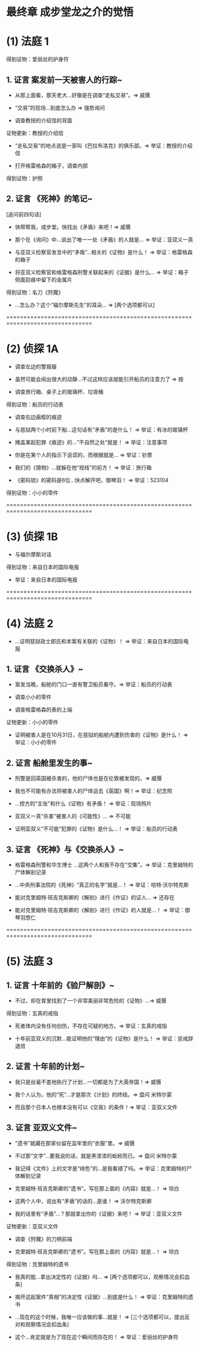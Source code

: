 # 最终章 成步堂龙之介的觉悟

# (1) 法庭 1

得到证物：爱丽丝的护身符

## 1. 证言 案发前一天被害人的行踪~

* 从那上面看，那天老大...好像是在调查“走私交易”。=> 威慑

* “交易”的现场...到底怎么办 => 强势询问

* 调查教授的介绍信的背面

证物更新：教授的介绍信

* “走私交易”的地点说是一家叫《巴拉布洛克》的俱乐部。=> 举证：教授的介绍信

* 打开格雷格森的箱子，调查内部

得到证物：护照

## 2. 证言 《死神》的笔记~

[追问前四句话]

* 快帮帮我，成步堂。快找出《矛盾》来吧！=> 威慑

* 那个在《询问》中...说出了唯一一处《矛盾》的人就是... => 举证：亚双义一真

* 与亚双义检察官发言中的“矛盾”...相关的《证物》是什么！ => 举证：格雷格森的箱子

* 将亚双义检察官和格雷格森刑警关联起来的《证据》是什么... => 举证：箱子侧面刮痕中留下的金属片

得到证物：名刀《狩魔》

* ...怎么办？这个“福尔摩斯先生”的耳朵... => [两个选项都可以]


===============================================================================
# (2) 侦探 1A

* 调查左边的警报器

* 虽然可能会闹出很大的动静...不过这样应该就能引开船员的注意力了 => 按

* 调查旅行箱、桌子上的玻璃杯、垃圾桶

得到证物：船员的行动表

* 调查右边画框的痕迹

* 与慈狱两个小时前下船...这句话有“矛盾”的是什么！ => 举证：有冰的玻璃杯

* 掩盖某起犯罪《痕迹》的...“不自然之处”就是！ => 举证：注意事项

* 你是在某个人的指示下说谎的，而根据就是... => 举证：钞票

* 我们的《猎物》...就躲在他“视线”的前方！ => 举证：旅行箱

* 《密码锁》的密码是6位...快点解开吧，御琴羽！ => 举证：523104


得到证物：小小的零件



===============================================================================
# (3) 侦探 1B
* 与福尔摩斯对话

得到证物：来自日本的国际电报

* 举证：来自日本的国际电报



===============================================================================
# (4) 法庭 2

* ...证明慈狱政士郎氏和本案有关联的《证物》！ => 举证：来自日本的国际电报

## 1. 证言 《交换杀人》~

* 案发当晚，船舱的门口一直有警卫船员看守。=> 举证：船员的行动表

* 调查小小的零件
* 调查格雷格森的表的上端

证物更新：小小的零件

* 证明被害人是在10月31日，在慈狱的船舱内遭到伤害的《证物》是什么！ => 举证：小小的零件


## 2. 证言 船舱里发生的事~

* 刑警是回英国被杀害的，他的尸体也是在伦敦被发现的。=> 威慑

* 我也不可能有办法将被害人的尸体运去《英国》啊！=> 举证：纪念照

* ...控方的“主张”和什么《证物》有矛盾！ => 举证：现场照片

* 亚双义一真“杀害”被害人的《可能性》... => 不可能

* 证明亚双义“不可能”犯罪的《证物》是什么...！ => 举证：船员的行动表


## 3. 证言 《死神》与《交换杀人》~

* 格雷格森刑警和华生博士 ...这两个人和我不存在“交集”。=> 举证：克里姆特的尸体解剖记录

* ...中央刑事法院的《死神》“真正的名字”就是...！ => 举证：哈特·沃尔特克斯

* 能对克里姆特·班吉克斯卿的《解剖》进行《作证》的证人... => 还存在

* 能对克里姆特·班吉克斯卿的《解剖》进行《作证》的人就是...！ => 举证：御琴羽悠仁



===============================================================================
# (5) 法庭 3

## 1. 证言 十年前的《验尸解剖》~

* 不过，却在胃里找到了一个非常美丽非常危险的《证物》...=> 威慑

得到证物：玄真的戒指

* 死者体内没有任何创伤，不存在可疑的地方。=> 举证：玄真的戒指

* 十年前亚双义的沉默...能证明他的“理由”的《证物》是什么！ => 举证：惩戒辞退信


## 2. 证言 十年前的计划~

* 我只是丝毫不差地执行了计划...一切都是为了大英帝国！=> 威慑

* 我个人认为，他的“死”...才是那次《计划》的终结。=> 盘问 米特尔蒙

* 而且那个日本人也根本没有可以《交易》的条件！=> 举证：亚双义文件


## 3. 证言 亚双义文件~

* “遗书”就藏在那家伙留在监牢里的“衣服”里。=> 威慑

* 不过那“文字”...要我说的话，就是黑漆漆的蚯蚓而已。=> 盘问 米特尔蒙

* 我记得《文件》上的文字是“绯色”的...是我看错了吗。=> 举证：克里姆特的尸体解剖记录

* 克里姆特·班吉克斯卿的“遗书”。写在那上面的《内容》就是...！ => 坦白

* 这两个人中，说出有“矛盾”的话的...是谁！ => 沃尔特克斯卿

* 我的话里有“矛盾”...？那就拿出你的《证据》来吧！ => 举证：亚双义文件

证物更新：亚双义文件

* 调查《狩魔》的刀柄前端

* 克里姆特·班吉克斯卿的“遗书”。写在那上面的《内容》就是...！ => 坦白


得到证物：克里姆特的遗书

* 我真的能...拿出决定性的《证据》吗... => [两个选项都可以，观察情况会扣血条]

* 揭开这起案件“真相”的决定性《证据》...到底是什么！ => 举证：克里姆特的遗书

* ...现在的这个时候，我唯一应该做的事...就是！ => [三个选项都可以，提出反对和观察情况会扣血条]

* 这个...肯定就是为了现在这个瞬间而存在的！ => 举证：爱丽丝的护身符

